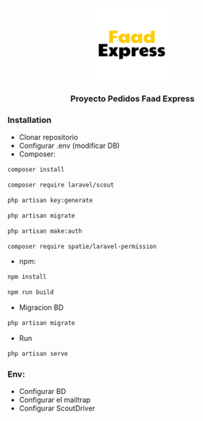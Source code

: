 <br />
<div align="center">
  <a href="https://github.com/Igris123/ProyectoLaravelPedidos">
    <img src="public/img/AdminLTELogo.png" alt="Logo" width="150" height"150">
  </a>
</div>


<h3 align="center">Proyecto Pedidos Faad Express</h3>


### Installation
* Clonar repositorio
* Configurar .env (modificar DB)
* Composer:  
```sh
composer install
```
```sh
composer require laravel/scout
```
```sh
php artisan key:generate
```
```sh
php artisan migrate
```
```sh
php artisan make:auth
```
```sh
composer require spatie/laravel-permission
```

* npm:  
```sh
npm install
```
```sh
npm run build
```

* Migracion BD  
```sh
php artisan migrate
```

* Run  
```sh
php artisan serve
```

### Env:
* Configurar BD
* Configurar el mailtrap
* Configurar ScoutDriver




